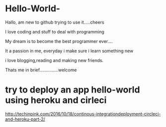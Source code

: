# Hello-World-
Hallo, am new to github trying to use it.....cheers

I love coding and stuff to deal with programming

My dream is to become the best programmer ever....

It a passion in me, everyday i make sure i learn something new

i love blogging,reading and making new friends.

Thats me in brief...............welcome

# try to deploy an app hello-world using heroku and cirleci
http://techinpink.com/2016/10/18/continous-integrationdeployment-circleci-and-heroku-part-2/
